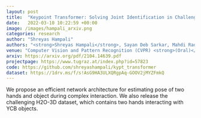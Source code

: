 ```yaml
---
layout: post
title:  "Keypoint Transformer: Solving Joint Identification in Challenging Hands and Object Interactions for Accurate 3D Pose Estimation."
date:   2022-03-10 10:22:59 +00:00
image: /images/hampali_arxiv.png
categories: research
author: "Shreyas Hampali"
authors: "<strong>Shreyas Hampali</strong>, Sayan Deb Sarkar, Mahdi Rad, Vincent Lepetit"
venue: "Computer Vision and Pattern Recognition (CVPR) <strong>(Oral)</strong>"
arxiv: https://arxiv.org/pdf/2104.14639.pdf
projectpage: https://www.tugraz.at/index.php?id=57823
code: https://github.com/shreyashampali/kypt_transformer
dataset: https://1drv.ms/f/s!AsG9HA3ULXQRgpAq-GOOV2jMYZFmkQ
---
```

We propose an efficient network architecture for estimating pose of two hands and object during complex interaction. We also release the challenging H2O-3D dataset, which contains two hands interacting with YCB objects.
